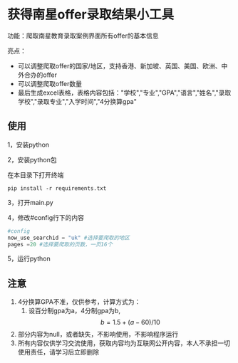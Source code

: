 # 获得南星offer录取结果小工具

功能：爬取南星教育录取案例界面所有offer的基本信息

亮点：

- 可以调整爬取offer的国家/地区，支持香港、新加坡、英国、美国、欧洲、中外合办的offer
- 可以调整爬取offer数量
- 最后生成excel表格，表格内容包括："学校","专业","GPA","语言","姓名","录取学校","录取专业","入学时间","4分换算gpa"

## 使用

1，安装python

2，安装python包

在本目录下打开终端

```
pip install -r requirements.txt
```

3，打开main.py

4，修改#config行下的内容

```python
#config
now_use_searchid = "uk" #选择要爬取的地区
pages =20 #选择要爬取的页数，一页16个
```

5，运行python

## 注意

1. 4分换算GPA不准，仅供参考，计算方式为：
   1. 设百分制gpa为a，4分制gpa为b, $$b=1.5+(a-60)/10$$
2. 部分内容为null，或者缺失，不影响使用，不影响程序运行
3. 所有内容仅供学习交流使用，获取内容均为互联网公开内容，本人不承担一切使用责任，请学习后立即删除

